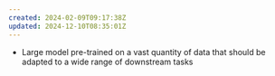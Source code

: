 ```yaml
---
created: 2024-02-09T09:17:38Z
updated: 2024-12-10T08:35:01Z
---
```

- Large model pre-trained on a vast quantity of data that should be adapted to a wide range of downstream tasks